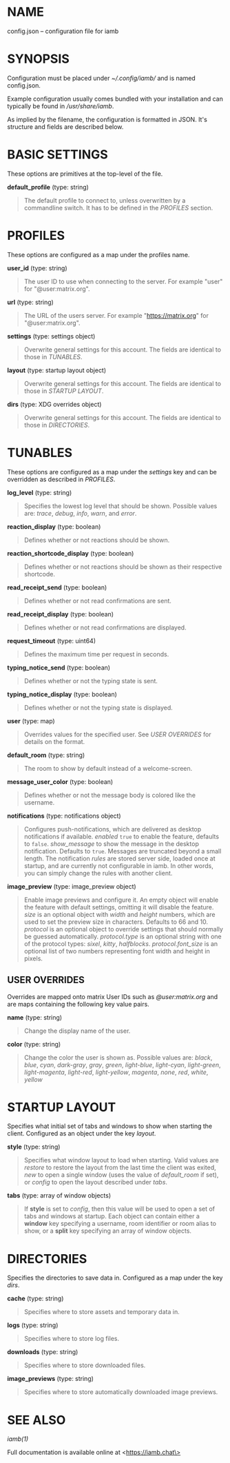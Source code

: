 # NAME

config.json – configuration file for iamb

# SYNOPSIS

Configuration must be placed under _~/.config/iamb/_ and is named config.json.

Example configuration usually comes bundled with your installation and can
typically be found in _/usr/share/iamb_.

As implied by the filename, the configuration is formatted in JSON. It's
structure and fields are described below.

# BASIC SETTINGS

These options are primitives at the top-level of the file.

**default_profile** (type: string)
> The default profile to connect to, unless overwritten by a commandline
> switch. It has to be defined in the *PROFILES* section.

# PROFILES

These options are configured as a map under the profiles name.

**user_id** (type: string)
> The user ID to use when connecting to the server. For example "user" for
> "@user:matrix.org".

**url** (type: string)
> The URL of the users server. For example "https://matrix.org" for
> "@user:matrix.org".

**settings** (type: settings object)
> Overwrite general settings for this account. The fields are identical to
> those in *TUNABLES*.

**layout** (type: startup layout object)
> Overwrite general settings for this account. The fields are identical to
> those in *STARTUP LAYOUT*.

**dirs** (type: XDG overrides object)
> Overwrite general settings for this account. The fields are identical to
> those in *DIRECTORIES*.

# TUNABLES

These options are configured as a map under the *settings* key and can be
overridden as described in *PROFILES*.

**log_level** (type: string)
> Specifies the lowest log level that should be shown. Possible values
> are: _trace_, _debug_, _info_, _warn_, and _error_.

**reaction_display** (type: boolean)
> Defines whether or not reactions should be shown.

**reaction_shortcode_display** (type: boolean)
> Defines whether or not reactions should be shown as their respective
> shortcode.

**read_receipt_send** (type: boolean)
> Defines whether or not read confirmations are sent.

**read_receipt_display** (type: boolean)
> Defines whether or not read confirmations are displayed.

**request_timeout** (type: uint64)
> Defines the maximum time per request in seconds.

**typing_notice_send** (type: boolean)
> Defines whether or not the typing state is sent.

**typing_notice_display** (type: boolean)
> Defines whether or not the typing state is displayed.

**user** (type: map)
> Overrides values for the specified user. See *USER OVERRIDES* for
> details on the format.

**default_room** (type: string)
> The room to show by default instead of a welcome-screen.

**message_user_color** (type: boolean)
> Defines whether or not the message body is colored like the username.

**notifications** (type: notifications object)
> Configures push-notifications, which are delivered as desktop 
> notifications if available.
> *enabled* `true` to enable the feature, defaults to `false`.
> *show_message* to show the message in the desktop notification. Defaults
> to `true`. Messages are truncated beyond a small length.
> The notification _rules_ are stored server side, loaded once at startup,
> and are currently not configurable in iamb. In other words, you can
> simply change the rules with another client.

**image_preview** (type: image_preview object)
> Enable image previews and configure it. An empty object will enable the
> feature with default settings, omitting it will disable the feature.
> *size* is an optional object with *width* and *height* numbers, which are
> used to set the preview size in characters. Defaults to 66 and 10.
> *protocol* is an optional object to override settings that should normally
> be guessed automatically.
> *protocol.type* is an optional string with one of the protocol types:
> _sixel_, _kitty_, _halfblocks_.
> *protocol.font_size* is an optional list of two numbers representing font
> width and height in pixels.

## USER OVERRIDES

Overrides are mapped onto matrix User IDs such as _@user:matrix.org_ and are
maps containing the following key value pairs.

**name** (type: string)
> Change the display name of the user.

**color** (type: string)
> Change the color the user is shown as. Possible values are: _black_,
> _blue_, _cyan_, _dark-gray_, _gray_, _green_, _light-blue_,
> _light-cyan_, _light-green_, _light-magenta_, _light-red_,
> _light-yellow_, _magenta_, _none_, _red_, _white_, _yellow_

# STARTUP LAYOUT

Specifies what initial set of tabs and windows to show when starting the
client. Configured as an object under the key *layout*.

**style** (type: string)
> Specifies what window layout to load when starting. Valid values are
> _restore_ to restore the layout from the last time the client was exited,
> _new_ to open a single window (uses the value of _default\_room_ if set), or
> _config_ to open the layout described under _tabs_.

**tabs** (type: array of window objects)
> If **style** is set to _config_, then this value will be used to open a set
> of tabs and windows at startup. Each object can contain either a **window**
> key specifying a username, room identifier or room alias to show, or a
> **split** key specifying an array of window objects.

# DIRECTORIES

Specifies the directories to save data in. Configured as a map under the key
*dirs*.

**cache** (type: string)
> Specifies where to store assets and temporary data in.

**logs** (type: string)
> Specifies where to store log files.

**downloads** (type: string)
> Specifies where to store downloaded files.

**image_previews** (type: string)
> Specifies where to store automatically downloaded image previews.

# SEE ALSO

*iamb(1)*

Full documentation is available online at \<https://iamb.chat\>
